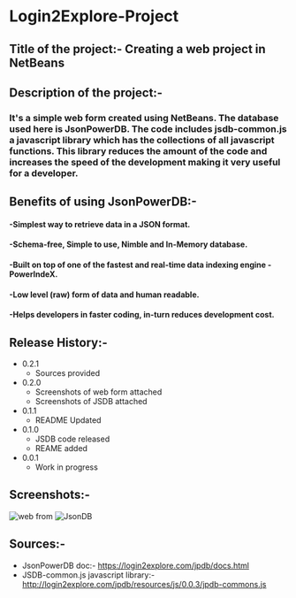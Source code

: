 # Login2Explore-Project

## Title of the project:- Creating a web project in NetBeans

## Description of the project:- 
### It's a simple web form created using NetBeans. The database used here is JsonPowerDB. The code includes jsdb-common.js a javascript library which has the collections of all javascript functions. This library reduces the amount of the code and increases the speed of the development making it very useful for a developer.

## Benefits of using JsonPowerDB:- 
####   -Simplest way to retrieve data in a JSON format.
####  -Schema-free, Simple to use, Nimble and In-Memory database.
####   -Built on top of one of the fastest and real-time data indexing engine - PowerIndeX.
####   -Low level (raw) form of data and human readable.
####   -Helps developers in faster coding, in-turn reduces development cost.

## Release History:-
* 0.2.1
  * Sources provided
* 0.2.0 
  * Screenshots of web form attached
  * Screenshots of JSDB attached
* 0.1.1 
  * README Updated 
* 0.1.0 
  * JSDB code released
  * REAME added
* 0.0.1 
  * Work in progress

## Screenshots:-
![web from](https://user-images.githubusercontent.com/67022744/124273382-9600ac00-db5d-11eb-9740-7b09f26df09c.JPG)
![JsonDB](https://user-images.githubusercontent.com/67022744/124272784-d6abf580-db5c-11eb-831d-658ded49d085.png)

## Sources:-
* JsonPowerDB doc:- https://login2explore.com/jpdb/docs.html
* JSDB-common.js javascript library:- http://login2explore.com/jpdb/resources/js/0.0.3/jpdb-commons.js





